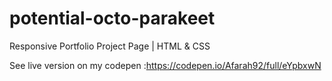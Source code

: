 # potential-octo-parakeet
Responsive Portfolio Project Page | HTML &amp; CSS

See live version on my codepen :https://codepen.io/Afarah92/full/eYpbxwN



